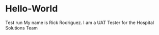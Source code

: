 # Hello-World
Test run
My name is Rick Rodriguez. I am a UAT Tester for the Hospital Solutions Team
